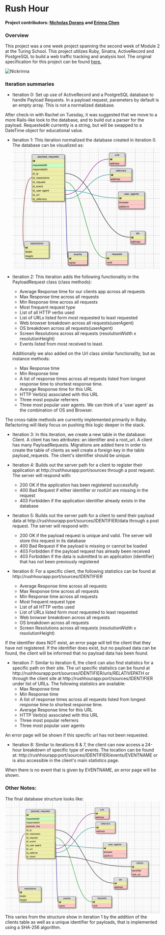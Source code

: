 # Rush Hour
#### Project contributors: [Nicholas Dorans](https://github.com/nickyBobby) and [Erinna Chen](https://github.com/erinnachen)

### Overview
This project was a one week project spanning the second week of Module 2 at the Turing School. This project utilizes Ruby, Sinatra, ActiveRecord and PostgreSQL to build a web traffic tracking and analysis tool. The original specification for this project can be found [here.](https://github.com/turingschool/curriculum/blob/master/source/projects/rush_hour.md)

![Nickrinna](http://i.giphy.com/l4KigEkud4mFRIsGk.gif)

### Iteration summaries
* Iteration 0: Set up use of ActiveRecord and a PostgreSQL database to handle Payload Requests. In a payload request, parameters by default is an empty array. This is not a normalized database.

After check-in with Rachel on Tuesday, it was suggested that we move to a more Rails-like look to the database, and to build out a parser for the payload. RequestedAt currently is a string, but will be swapped to a DateTime object for educational value.

* Iteration 1: This iteration normalized the database created in iteration 0. The database can be visualized as:
![](/app/public/iter1-database.png)

* Iteration 2: This iteration adds the following functionality in the PayloadRequest class (class methods):
  * Average Response time for our clients app across all requests
  * Max Response time across all requests
  * Min Response time across all requests
  * Most frequent request type
  * List of all HTTP verbs used
  * List of URLs listed form most requested to least requested
  * Web browser breakdown across all requests(userAgent)
  * OS breakdown across all requests(userAgent)
  * Screen Resolutions across all requests (resolutionWidth x resolutionHeight)
  * Events listed from most received to least.

  Additionally we also added on the Url class similar functionality, but as instance methods:
    * Max Response time
    * Min Response time
    * A list of response times across all requests listed from longest response time to shortest response time.
    * Average Response time for this URL
    * HTTP Verb(s) associated with this URL
    * Three most popular referrers
    * Three most popular user agents. We can think of a 'user agent' as the combination of OS and Browser.

The cross-table methods are currently implemented primarily in Ruby. Refactoring will likely focus on pushing this logic deeper in the stack.

* Iteration 3: In this iteration, we create a new table in the database: Client. A client has two attributes: an identifier and a root_url. A client has many PayloadRequests. Migrations are added here in order to create the table of clients as well create a foreign key in the table payload_requests. The client's identifier should be unique.

* Iteration 4: Builds out the server path for a client to register their application at http://rushhourapp:port/sources through a post request. The server will respond with:
  * 200 OK if the application has been registered successfully
  * 400 Bad Request if either identifier or rootUrl are missing in the request
  * 403 Forbidden if the application identifier already exists in the database


* Iteration 5: Builds out the server path for a client to send their payload data at http://rushhourapp:port/sources/IDENTIFIER/data through a post request. The server will respond with:
  * 200 OK if the payload request is unique and valid. The server will store this request in its database
  * 400 Bad Request if the payload is missing or cannot be loaded
  * 403 Forbidden if the payload request has already been received
  * 403 Forbidden if the data is submitted to an application (identifier) that has not been previously registered


* Iteration 6: For a specific client, the following statistics can be found at http://rushhourapp:port/sources/IDENTIFIER
  * Average Response time across all requests
  * Max Response time across all requests
  * Min Response time across all requests
  * Most frequent request type
  * List of all HTTP verbs used
  * List of URLs listed form most requested to least requested
  * Web browser breakdown across all requests
  * OS breakdown across all requests
  * Screen Resolutions across all requests (resolutionWidth x resolutionHeight)

If the identifier does NOT exist, an error page will tell the client that they have not registered.
If the identifier does exist, but no payload data can be found, the client will be informed that no payload data has been found.

* Iteration 7: Similar to iteration 6, the client can also find statistics for a specific path on their site. The url specific statistics can be found at http://rushhourapp:port/sources/IDENTIFIER/urls/RELATIVEPATH or through the client site at http://rushhourapp:port/sources/IDENTIFIER under list of URLs.
The following statistics are available:
  * Max Response time
  * Min Response time
  * A list of response times across all requests listed from longest response time to shortest response time.
  * Average Response time for this URL
  * HTTP Verb(s) associated with this URL
  * Three most popular referrers
  * Three most popular user agents

An error page will be shown if this specific url has not been requested.

* Iteration 8: Similar to iterations 6 & 7, the client can now access a 24-hour breakdown of specific type of events. The location can be found at: http://rushhourapp:port/sources/IDENTIFIER/events/EVENTNAME or is also accessible in the client's main statistics page.

When there is no event that is given by EVENTNAME, an error page will be shown.

### Other Notes:
The final database structure looks like:
![](/app/public/final-database.png)
This varies from the structure show in iteration 1 by the addition of the clients table as well as a unique identifier for payloads, that is implemented using a SHA-256 algorithm.
